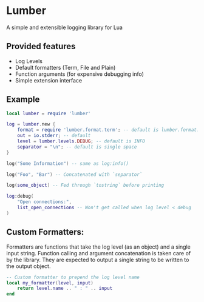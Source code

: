 # Lumber

A simple and extensible logging library for Lua

## Provided features

- Log Levels
- Default formatters (Term, File and Plain)
- Function arguments (for expensive debugging info)
- Simple extension interface

## Example

```lua
local lumber = require 'lumber'

log = lumber.new {
	format = require 'lumber.format.term'; -- default is lumber.format.plain
	out = io.stderr; -- default
	level = lumber.levels.DEBUG; -- default is INFO
	separator = "\n"; -- default is single space
}

log("Some Information") -- same as log:info()

log("Foo", "Bar") -- Concatenated with `separator`

log(some_object) -- Fed through `tostring` before printing

log:debug(
	"Open connections:",
	list_open_connections -- Won't get called when log level < debug
)
```

## Custom Formatters:

Formatters are functions that take the log level (as an object) and a single
input string. Function calling and argument concatenation is taken care of by
the library. They are expected to output a single string to be written to the
output object.

```lua
-- Custom formatter to prepend the log level name
local my_formatter(level, input)
	return level.name .. " : " .. input
end
```
